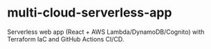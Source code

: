 # multi-cloud-serverless-app
Serverless web app (React + AWS Lambda/DynamoDB/Cognito) with Terraform IaC and GitHub Actions CI/CD.
